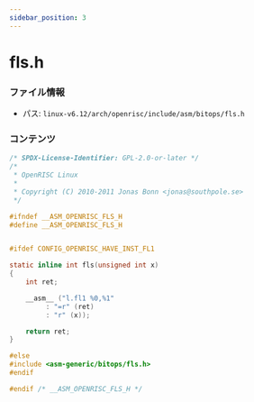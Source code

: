 ```yaml
---
sidebar_position: 3
---
```

# fls.h

### ファイル情報

- パス: `linux-v6.12/arch/openrisc/include/asm/bitops/fls.h`

### コンテンツ

```h
/* SPDX-License-Identifier: GPL-2.0-or-later */
/*
 * OpenRISC Linux
 *
 * Copyright (C) 2010-2011 Jonas Bonn <jonas@southpole.se>
 */

#ifndef __ASM_OPENRISC_FLS_H
#define __ASM_OPENRISC_FLS_H


#ifdef CONFIG_OPENRISC_HAVE_INST_FL1

static inline int fls(unsigned int x)
{
	int ret;

	__asm__ ("l.fl1 %0,%1"
		 : "=r" (ret)
		 : "r" (x));

	return ret;
}

#else
#include <asm-generic/bitops/fls.h>
#endif

#endif /* __ASM_OPENRISC_FLS_H */

```
